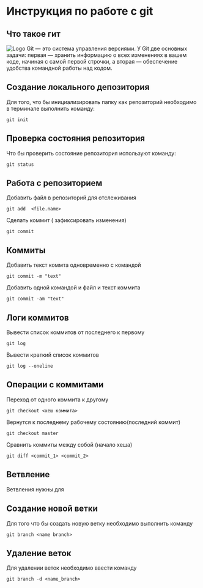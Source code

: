 # **Инструкция по работе с git**

## Что такое гит ##

![Logo](images/git.png)
Git — это система управления версиями. У Git две основных задачи: первая — хранить информацию о всех изменениях в вашем коде, начиная с самой первой строчки, а вторая — обеспечение удобства командной работы над кодом.

## Создание локального депозитория

Для того, что бы инициализировать папку как репозиторий необходимо в терминале выполнить команду:

    git init

## Проверка состояния репозитория

Что бы проверить состояние репозитория используют
команду: 

    git status

 ## Работа с репозиторием

 Добавить файл в репозиторий для отcлеживания

    git add  <file.name>

Сделать коммит ( зафикcировать изменения)

    git commit

## Коммиты

Добавить текст коммта одновременно с командой

    git commit -m "text"

Добавить одной командой и файл и текст коммита

    git commit -am "text"

## Логи коммитов

Вывести список коммитов от последнего к первому

    git log 

Вывести краткий список коммитов

    git log --oneline

## Операции  с коммитами

Переход от одного коммита к другому

    git checkout <хеш коммита>

Вернутся к последнему рабочему состоянию(последний коммит)

    git checkout master

Сравнить коммиты между собой (начало хеша)

    git diff <commit_1> <commit_2>

## Ветвление

Ветвления нужны для 

## Создание новой ветки

Для того что бы создать новую ветку необходимо
выполнить команду 

    git branch <name branch>


## Удаление веток

Для удалении веток необходимо ввести команду

    git branch -d <name_branch>

